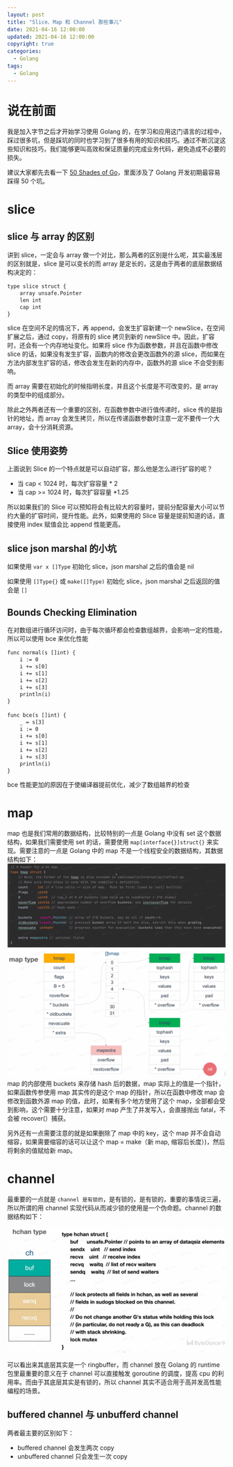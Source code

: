 ```yaml
---
layout: post
title: "Slice、Map 和 Channel 那些事儿"
date: 2021-04-16 12:00:00
updated: 2021-04-16 12:00:00
copyright: true
categories:
  - Golang
tags:
  - Golang
---
```

# 说在前面

我是加入字节之后才开始学习使用 Golang 的，在学习和应用这门语言的过程中，踩过很多坑，但是踩坑的同时也学习到了很多有用的知识和技巧。通过不断沉淀这些知识和技巧，我们能够更叫高效和保证质量的完成业务代码，避免造成不必要的损失。

建议大家都先去看一下 [50 Shades of Go](http://devs.cloudimmunity.com/gotchas-and-common-mistakes-in-go-golang/)，里面涉及了 Golang 开发初期最容易踩得 50 个坑。

<!-- more -->

# slice
## slice 与 array 的区别
讲到 slice，一定会与 array 做一个对比，那么两者的区别是什么呢，其实最浅层的区别就是，slice 是可以变长的而 array 是定长的，这是由于两者的底层数据结构决定的：
```
type slice struct {
    array unsafe.Pointer
    len int
    cap int
}
```
slice 在空间不足的情况下，再 append，会发生扩容新建一个 newSlice，在空间扩展之后，通过 copy，将原有的 slice 拷贝到新的 newSlice 中。因此，扩容时，还会有一个内存地址变化。如果将 slice 作为函数参数，并且在函数中修改 slice 的话，如果没有发生扩容，函数内的修改会更改函数外的源 slice，而如果在方法内部发生扩容的话，修改会发生在新的内存中，函数外的源 slice 不会受到影响。

而 array 需要在初始化的时候指明长度，并且这个长度是不可改变的，是 array 的类型中的组成部分。

除此之外两者还有一个重要的区别，在函数参数中进行值传递时，slice 传的是指针的地址，而 array 会发生拷贝，所以在传递函数参数时注意一定不要传一个大 array，会十分消耗资源。

## Slice 使用姿势
上面说到 Slice 的一个特点就是可以自动扩容，那么他是怎么进行扩容的呢？

- 当 cap < 1024 时，每次扩容容量 * 2
- 当 cap >= 1024 时，每次扩容容量 *1.25

所以如果我们的 Slice 可以预知将会有比较大的容量时，提前分配容量大小可以节约大量的扩容时间，提升性能。此外，如果使用的 Slice 容量是提前知道的话，直接使用 index 赋值会比 append 性能更高。

## slice json marshal 的小坑
如果使用 `var x []Type` 初始化 slice，json marshal 之后的值会是 nil

如果使用 `[]Type{}` 或 `make([]Type)` 初始化 slice，json marshal 之后返回的值会是 `[]`

## Bounds Checking Elimination
在对数组进行循环访问时，由于每次循环都会检查数组越界，会影响一定的性能，所以可以使用 bce 来优化性能
```
func normal(s []int) {
    i := 0
    i += s[0]
    i += s[1]
    i += s[2]
    i += s[3]
    println(i)
}

func bce(s []int) {
    _ = s[3]
    i := 0
    i += s[0]
    i += s[1]
    i += s[2]
    i += s[3]
    println(i)
}
```
bce 性能更加的原因在于使编译器提前优化，减少了数组越界的检查

# map
map 也是我们常用的数据结构，比较特别的一点是 Golang 中没有 set 这个数据结构，如果我们需要使用 set 的话，需要使用 `map[interface{}]struct{}` 来实现。需要注意的一点是 Golang 中的 map 不是一个线程安全的数据结构，其数据结构如下：
![](/uploads/in-post/slice-map-channel/hmap.png)
![](/uploads/in-post/slice-map-channel/map-type.png)
map 的内部使用 buckets 来存储 hash 后的数据，map 实际上的值是一个指针，如果函数传参使用 map 其实传的是这个 map 的指针，所以在函数中修改 map 会修改到函数外源 map 的值，此时，如果有多个地方使用了这个 map，全部都会受到影响，这个需要十分注意，如果对 map 产生了并发写入，会直接抛出 fatal，不会被 recover(）捕获。

另外还有一点需要注意的就是如果删除了 map 中的 key，这个 map 并不会自动缩容，如果需要缩容的话可以让这个 map = make（新 map, 缩容后长度）)，然后将剩余的值赋给新 map。

# channel
最重要的一点就是 `channel 是有锁的`，是有锁的，是有锁的，重要的事情说三遍，所以所谓的用 channel 实现代码从而减少锁的使用是一个伪命题。channel 的数据结构如下：

![](/uploads/in-post/slice-map-channel/channel.png)

可以看出来其底层其实是一个 ringbuffer，而 channel 放在 Golang 的 runtime 包里最重要的意义在于 channel 可以直接触发 goroutine 的调度，提高 cpu 的利用率。而由于其底层其实是有锁的，所以 channel 其实不适合用于高并发高性能编程的场景。
## buffered channel 与 unbufferd channel
两者最主要的区别如下：
- buffered channel 会发生两次 copy
- unbuffered channel 只会发生一次 copy